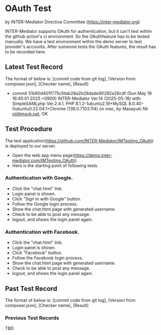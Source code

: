 # OAuth Test

by INTER-Mediator Directive Committee (https://inter-mediator.org)

INTER-Mediator supports OAuth for authentication, but it can't test within the github action's ci environment.
So the OAuthfeature has to be tested manually.
We have a test environment within the demo server to test provider's accounts.
After someone tests the OAuth features, the result has to be recorded here.

## Latest Test Record

The format of below is: [commit code from git log], [Version from composer.json], [Checker name], [Result]

- commit 51b60d401f775cfdab28a2b28dade90292a28cdf (Sun May 18 16:45:01 2025 +0900)
  INTER-Mediator Ver.14 (2025-05-18) with SimpleSAMLphp Ver.2.4.1,
  PHP 8.1.2-1ubuntu2.19+MySQL 8.0.40-0ubuntu0.22.04.1+Chrome (136.0.7103.114) on mac,
  by Masayuki Nii <nii@msyk.net>, OK


## Test Procedure

The test application(https://github.com/INTER-Mediator/IMTesting_OAuth) is deployed to our server. 

- Open the web app menu page(https://demo.inter-mediator.com/IMTesting_OAuth).
- Here is the starting point of following tests.

### Authentication with Google.

- Click the "chat.html" link.
- Login panel is shown.
- Click "Sign in with Google" button.
- Follow the Google login process.
- Show the chat.html page with generated username.
- Check to be able to post any message.
- logout, and shows the login panel again.

### Authentication with Facebook.

- Click the "chat.html" link.
- Login panel is shown.
- Click "Facebook" button.
- Follow the Facebook login process.
- Show the chat.html page with generated username.
- Check to be able to post any message.
- logout, and shows the login panel again.

## Past Test Record

The format of below is: [commit code from git log], [Version from composer.json], [Checker name], [Result]

### Previous Test Records

TBD

